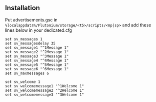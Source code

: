 ## Installation

Put advertisements.gsc in ```%localappdata%/Plutonium/storage/<t5>/scripts/<mp|sp>``` and add these lines below in your dedicated.cfg

```
set sv_messages 1
set sv_messagesdelay 35
set sv_message1 "^1Message 1"
set sv_message2 "^2Message 1"
set sv_message3 "^3Message 1"
set sv_message4 "^4Message 1"
set sv_message5 "^5Message 1"
set sv_message6 "^6Message 1"
set sv_maxmessages 6

set sv_welcome 1
set sv_welcomemessage1 "^1Welcome 1"
set sv_welcomemessage2 "^2Welcome 1"
set sv_welcomemessage3 "^3Welcome 1"
```
